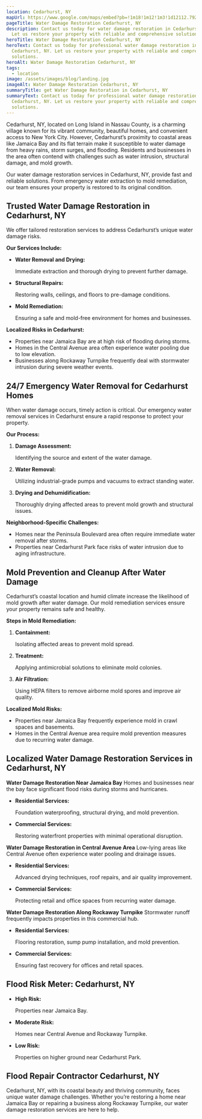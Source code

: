 ```yaml
---
location: Cedarhurst, NY
mapUrl: https://www.google.com/maps/embed?pb=!1m18!1m12!1m3!1d12112.792311303554!2d-73.73754064350808!3d40.62551349059655!2m3!1f0!2f0!3f0!3m2!1i1024!2i768!4f13.1!3m3!1m2!1s0x89c265c6db371785%3A0x610b63b744c45ee1!2sCedarhurst%2C%20NY!5e0!3m2!1sen!2sus!4v1735533298961!5m2!1sen!2sus
pageTitle: Water Damage Restoration Cedarhurst, NY
description: Contact us today for water damage restoration in Cedarhurst, NY.
  Let us restore your property with reliable and comprehensive solutions.
heroTitle: Water Damage Restoration Cedarhurst, NY
heroText: Contact us today for professional water damage restoration in
  Cedarhurst, NY. Let us restore your property with reliable and comprehensive
  solutions.
heroAlt: Water Damage Restoration Cedarhurst, NY
tags:
  - location
image: /assets/images/blog/landing.jpg
imageAlt: Water Damage Restoration Cedarhurst, NY
summaryTitle: get Water Damage Restoration in Cedarhurst, NY
summaryText: Contact us today for professional water damage restoration in
  Cedarhurst, NY. Let us restore your property with reliable and comprehensive
  solutions.
---
```

Cedarhurst, NY, located on Long Island in Nassau County, is a charming village known for its vibrant community, beautiful homes, and convenient access to New York City. However, Cedarhurst’s proximity to coastal areas like Jamaica Bay and its flat terrain make it susceptible to water damage from heavy rains, storm surges, and flooding. Residents and businesses in the area often contend with challenges such as water intrusion, structural damage, and mold growth.

Our water damage restoration services in Cedarhurst, NY, provide fast and reliable solutions. From emergency water extraction to mold remediation, our team ensures your property is restored to its original condition.

## **Trusted Water Damage Restoration in Cedarhurst, NY**

We offer tailored restoration services to address Cedarhurst’s unique water damage risks.

**Our Services Include:**

* **Water Removal and Drying:**

   Immediate extraction and thorough drying to prevent further damage.
* **Structural Repairs:**

   Restoring walls, ceilings, and floors to pre-damage conditions.
* **Mold Remediation:**

   Ensuring a safe and mold-free environment for homes and businesses.

**Localized Risks in Cedarhurst:**

* Properties near Jamaica Bay are at high risk of flooding during storms.
* Homes in the Central Avenue area often experience water pooling due to low elevation.
* Businesses along Rockaway Turnpike frequently deal with stormwater intrusion during severe weather events.

## **24/7 Emergency Water Removal for Cedarhurst Homes**

When water damage occurs, timely action is critical. Our emergency water removal services in Cedarhurst ensure a rapid response to protect your property.

**Our Process:**

1. **Damage Assessment:**

    Identifying the source and extent of the water damage.
2. **Water Removal:**

    Utilizing industrial-grade pumps and vacuums to extract standing water.
3. **Drying and Dehumidification:**

    Thoroughly drying affected areas to prevent mold growth and structural issues.

**Neighborhood-Specific Challenges:**

* Homes near the Peninsula Boulevard area often require immediate water removal after storms.
* Properties near Cedarhurst Park face risks of water intrusion due to aging infrastructure.

## **Mold Prevention and Cleanup After Water Damage**

Cedarhurst’s coastal location and humid climate increase the likelihood of mold growth after water damage. Our mold remediation services ensure your property remains safe and healthy.

**Steps in Mold Remediation:**

1. **Containment:**

    Isolating affected areas to prevent mold spread.
2. **Treatment:**

    Applying antimicrobial solutions to eliminate mold colonies.
3. **Air Filtration:**

    Using HEPA filters to remove airborne mold spores and improve air quality.

**Localized Mold Risks:**

* Properties near Jamaica Bay frequently experience mold in crawl spaces and basements.
* Homes in the Central Avenue area require mold prevention measures due to recurring water damage.

## **Localized Water Damage Restoration Services in Cedarhurst, NY**

**Water Damage Restoration Near Jamaica Bay**
Homes and businesses near the bay face significant flood risks during storms and hurricanes.

* **Residential Services:**

   Foundation waterproofing, structural drying, and mold prevention.
* **Commercial Services:**

   Restoring waterfront properties with minimal operational disruption.

**Water Damage Restoration in Central Avenue Area**
Low-lying areas like Central Avenue often experience water pooling and drainage issues.

* **Residential Services:**

   Advanced drying techniques, roof repairs, and air quality improvement.
* **Commercial Services:**

   Protecting retail and office spaces from recurring water damage.

**Water Damage Restoration Along Rockaway Turnpike**
Stormwater runoff frequently impacts properties in this commercial hub.

* **Residential Services:**

   Flooring restoration, sump pump installation, and mold prevention.
* **Commercial Services:**

   Ensuring fast recovery for offices and retail spaces.

## **Flood Risk Meter: Cedarhurst, NY**

* **High Risk:**

   Properties near Jamaica Bay.
* **Moderate Risk:**

   Homes near Central Avenue and Rockaway Turnpike.
* **Low Risk:**

   Properties on higher ground near Cedarhurst Park.

## **Flood Repair Contractor Cedarhurst, NY**

Cedarhurst, NY, with its coastal beauty and thriving community, faces unique water damage challenges. Whether you’re restoring a home near Jamaica Bay or repairing a business along Rockaway Turnpike, our water damage restoration services are here to help.
